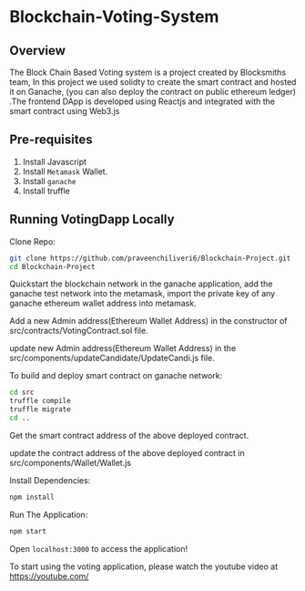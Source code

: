 Blockchain-Voting-System
=======
## Overview
The Block Chain Based Voting system is a project created by Blocksmiths team, In this project we used solidty to create the smart contract
and hosted it on Ganache, (you can also deploy the contract on public ethereum ledger) .The frontend DApp is developed using Reactjs and integrated with the smart contract using Web3.js


## Pre-requisites
1. Install Javascript
2. Install `Metamask` Wallet.
3. Install `ganache` 
4. Install truffle
   
## Running VotingDapp Locally

Clone Repo: 

```sh
git clone https://github.com/praveenchiliveri6/Blockchain-Project.git
cd Blockchain-Project
```

Quickstart the blockchain network in the ganache application, add the ganache test network into the metamask, import the private key of any ganache ethereum wallet address into metamask.

Add a new Admin address(Ethereum Wallet Address) in the constructor of src/contracts/VotingContract.sol file.

update new Admin address(Ethereum Wallet Address) in the src/components/updateCandidate/UpdateCandi.js file.

To build and deploy smart contract on ganache network:
```sh
cd src
truffle compile
truffle migrate
cd ..
```

Get the smart contract address of the above deployed contract.

update the contract address of the above deployed contract in src/components/Wallet/Wallet.js

Install Dependencies:

```sh
npm install
```

Run The Application:

```sh
npm start
```

 Open `localhost:3000` to access the application!

To start using the voting application, please watch the youtube video at https://youtube.com/

